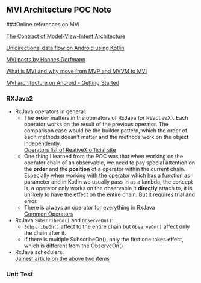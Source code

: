 ## MVI Architecture POC Note
###Online references on MVI

[The Contract of Model-View-Intent Architecture](https://proandroiddev.com/the-contract-of-the-model-view-intent-architecture-777f95706c1e)

[Unidirectional data flow on Android using Kotlin](https://proandroiddev.com/unidirectional-data-flow-on-android-the-blog-post-part-1-cadcf88c72f5)

[MVI posts by Hannes Dorfmann](http://hannesdorfmann.com/android/mosby3-mvi-1)

[What is MVI and why move from MVP and MVVM to MVI](https://fueled.com/blog/what-is-mvi-model-view-intent/)

[MVI architecture on Android - Getting Started](https://www.raywenderlich.com/817602-mvi-architecture-for-android-tutorial-getting-started)

### RXJava2
* RxJava operators in general:
  - The **order** matters in the operators of RxJava (or ReactiveX). Each operator works on the result of the previous operator. 
  The comparison case would be the builder pattern, which the order of each methods doesn't matter and the methods work on the object independently.
  <br/>[Operators list of ReativeX official site](http://reactivex.io/documentation/operators.html)
  - One thing I learned from the POC was that when working on the operator chain of an observable, we need to pay special attention
  on the **order** and the **position** of a operator within the current chain. Especially when working with the operator
  which has a function as parameter and in Kotlin we usually pass in as a lambda, the concept is, a operator only works on the
  observable it **directly** attach to, it is unlikely to have the effect on the entire chain. But it requires trial and error.
  - There is always an operator for everything in RxJava
  <br/>[Common Operators](https://medium.com/mindorks/learn-actually-rxjava-rxjava2-operators-by-examples-2f7a7cd343f0)
* RxJava `SubscribeOn()` and `ObserveOn()`:
  - `SubscribeOn()` affect to the entire chain but `ObserveOn()` affect only the chain after it.
  - If there is multiple SubscribeOn(), only the first one takes effect, which is different from the ObserveOn()
* RxJava schedulers:
  <br/>[James' article on the above two items](https://proandroiddev.com/understanding-rxjava-subscribeon-and-observeon-744b0c6a41ea)

### Unit Test
